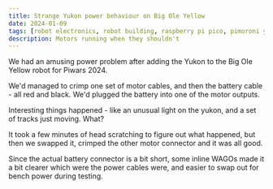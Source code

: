 ```yaml
---
title: Strange Yukon power behaviour on Big Ole Yellow
date: 2024-01-09
tags: [robot electronics, robot building, raspberry pi pico, pimoroni yukon, big ole yellow, piwars 2024]
description: Motors running when they shouldn't
---
```

We had an amusing power problem after adding the Yukon to the Big Ole Yellow robot for Piwars 2024.

We'd managed to crimp one set of motor cables, and then the battery cable - all red and black.
We'd plugged the battery into one of the motor outputs.

Interesting things happened - like an unusual light on the yukon, and a set of tracks just moving. What?

It took a few minutes of head scratching to figure out what happened, but then we swapped it, crimped the other motor connector and it was all good.

Since the actual battery connector is a bit short, some inline WAGOs made it a bit clearer which were the power cables were, and easier to swap out for bench power during testing.
